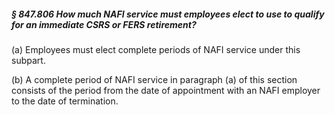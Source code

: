 ##### § 847.806 How much NAFI service must employees elect to use to qualify for an immediate CSRS or FERS retirement? #####

(a) Employees must elect complete periods of NAFI service under this subpart.

(b) A complete period of NAFI service in paragraph (a) of this section consists of the period from the date of appointment with an NAFI employer to the date of termination.